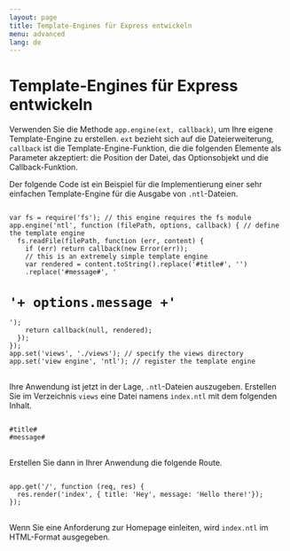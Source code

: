 ```yaml
---
layout: page
title: Template-Engines für Express entwickeln
menu: advanced
lang: de
---
```

<!---
 Copyright (c) 2016 StrongLoop, IBM, and Express Contributors
 License: MIT
-->

# Template-Engines für Express entwickeln

Verwenden Sie die Methode `app.engine(ext, callback)`, um Ihre eigene Template-Engine zu erstellen. `ext` bezieht sich auf die Dateierweiterung, `callback` ist die Template-Engine-Funktion, die die folgenden Elemente als Parameter akzeptiert: die Position der Datei, das Optionsobjekt und die Callback-Funktion.

Der folgende Code ist ein Beispiel für die Implementierung einer sehr einfachen Template-Engine für die Ausgabe von `.ntl`-Dateien.

<pre>
<code class="language-javascript" translate="no">
var fs = require('fs'); // this engine requires the fs module
app.engine('ntl', function (filePath, options, callback) { // define the template engine
  fs.readFile(filePath, function (err, content) {
    if (err) return callback(new Error(err));
    // this is an extremely simple template engine
    var rendered = content.toString().replace('#title#', '<title>'+ options.title +'</title>')
    .replace('#message#', '<h1>'+ options.message +'</h1>');
    return callback(null, rendered);
  });
});
app.set('views', './views'); // specify the views directory
app.set('view engine', 'ntl'); // register the template engine
</code>
</pre>

Ihre Anwendung ist jetzt in der Lage, `.ntl`-Dateien auszugeben. Erstellen Sie im Verzeichnis `views` eine Datei namens `index.ntl` mit dem folgenden Inhalt.

<pre>
<code class="language-javascript" translate="no">
#title#
#message#
</code>
</pre>
Erstellen Sie dann in Ihrer Anwendung die folgende Route.
<pre>
<code class="language-javascript" translate="no">
app.get('/', function (req, res) {
  res.render('index', { title: 'Hey', message: 'Hello there!'});
});
</code>
</pre>
Wenn Sie eine Anforderung zur Homepage einleiten, wird `index.ntl` im HTML-Format ausgegeben.
